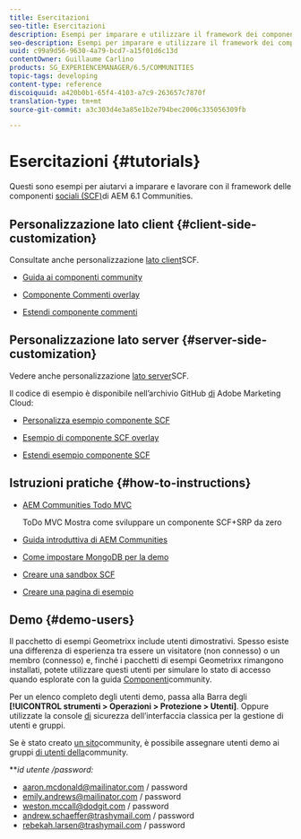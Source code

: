 ```yaml
---
title: Esercitazioni
seo-title: Esercitazioni
description: Esempi per imparare e utilizzare il framework dei componenti social di AEM Communities (SCF)
seo-description: Esempi per imparare e utilizzare il framework dei componenti social di AEM Communities (SCF)
uuid: c99a9d56-9630-4a79-bcd7-a15f01d6c13d
contentOwner: Guillaume Carlino
products: SG_EXPERIENCEMANAGER/6.5/COMMUNITIES
topic-tags: developing
content-type: reference
discoiquuid: a420b0b1-65f4-4103-a7c9-263657c7870f
translation-type: tm+mt
source-git-commit: a3c303d4e3a85e1b2e794bec2006c335056309fb

---
```



# Esercitazioni {#tutorials}

Questi sono esempi per aiutarvi a imparare e lavorare con il framework delle componenti [sociali (SCF)](scf.md)di AEM 6.1 Communities.

## Personalizzazione lato client {#client-side-customization}

Consultate anche personalizzazione [lato client](client-customize.md)SCF.

* [Guida ai componenti community](components-guide.md)

* [Componente Commenti overlay](overlay-comments.md)

* [Estendi componente commenti](extend-comments.md)

## Personalizzazione lato server {#server-side-customization}

Vedere anche personalizzazione [lato server](server-customize.md)SCF.

Il codice di esempio è disponibile nell’archivio GitHub [di](https://github.com/Adobe-Marketing-Cloud) Adobe Marketing Cloud:

* [Personalizza esempio componente SCF](https://github.com/Adobe-Marketing-Cloud/aem-scf-sample-components-customize)

* [Esempio di componente SCF overlay](https://github.com/Adobe-Marketing-Cloud/aem-scf-sample-components-overlay)

* [Estendi esempio componente SCF](https://github.com/Adobe-Marketing-Cloud/aem-scf-sample-components-extension)

## Istruzioni pratiche {#how-to-instructions}

* [AEM Communities Todo MVC](https://github.com/Adobe-Marketing-Cloud/aem-communities-todomvc-sample)

   ToDo MVC Mostra come sviluppare un componente SCF+SRP da zero

* [Guida introduttiva di AEM Communities](getting-started.md)

* [Come impostare MongoDB per la demo](demo-mongo.md)

* [Creare una sandbox SCF](an-scf-sandbox.md)

* [Creare una pagina di esempio](create-sample-page.md)

## Demo {#demo-users}

Il pacchetto di esempi Geometrixx include utenti dimostrativi. Spesso esiste una differenza di esperienza tra essere un visitatore (non connesso) o un membro (connesso) e, finché i pacchetti di esempi Geometrixx rimangono installati, potete utilizzare questi utenti per simulare lo stato di accesso quando esplorate con la guida [Componenti](components-guide.md)community.

Per un elenco completo degli utenti demo, passa alla Barra degli **[!UICONTROL strumenti > Operazioni > Protezione > Utenti]**. Oppure utilizzate la console [di](http://localhost:4502/useradmin) sicurezza dell’interfaccia classica per la gestione di utenti e gruppi.

Se è stato creato [un sito](getting-started.md)community, è possibile assegnare utenti demo ai gruppi [di utenti della](users.md)community.

***id *utente /*password:***

* aaron.mcdonald@mailinator.com / password
* emily.andrews@mailinator.com / password
* weston.mccall@dodgit.com / password
* andrew.schaeffer@trashymail.com / password
* rebekah.larsen@trashymail.com / password
